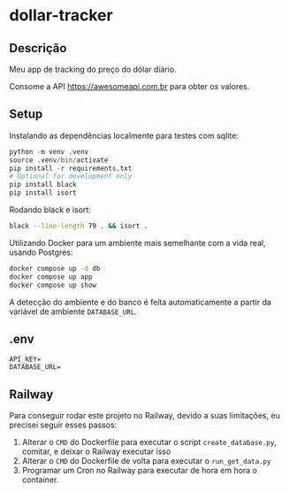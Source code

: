 # dollar-tracker

## Descrição

Meu app de tracking do preço do dólar diário.

Consome a API https://awesomeapi.com.br para obter os valores.

## Setup

Instalando as dependências localmente para testes com sqlite:

```py
python -m venv .venv
source .venv/bin/activate
pip install -r requirements.txt
# Optional for development only
pip install black
pip install isort
```

Rodando black e isort:

```sh
black --line-length 79 . && isort .
```

Utilizando Docker para um ambiente mais semelhante com a vida real, usando Postgres:

```sh
docker compose up -d db
docker compose up app
docker compose up show
```

A detecção do ambiente e do banco é feita automaticamente a partir da variável de ambiente `DATABASE_URL`.

## .env

```
API_KEY=
DATABASE_URL=
```

## Railway

Para conseguir rodar este projeto no Railway, devido a suas limitações, eu precisei seguir esses passos:

1. Alterar o `CMD` do Dockerfile para executar o script `create_database.py`, comitar, e deixar o Railway executar isso
2. Alterar o `CMD` do Dockerfile de volta para executar o `run_get_data.py`
3. Programar um Cron no Railway para executar de hora em hora o container.
